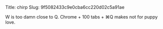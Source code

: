 Title: chirp
Slug: 9f5082433c9e0cba6cc220d02c5a91ae

W is too damn close to Q. Chrome + 100 tabs + ⌘Q makes not for puppy love.

